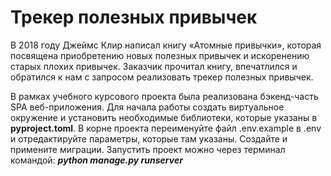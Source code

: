 # Трекер полезных привычек
В 2018 году Джеймс Клир написал книгу «Атомные привычки», которая посвящена приобретению новых полезных привычек и 
искоренению старых плохих привычек. Заказчик прочитал книгу, впечатлился и обратился к нам с запросом реализовать трекер 
полезных привычек.

<!--Установка-->
В рамках учебного курсового проекта была реализована бэкенд-часть SPA веб-приложения. Для начала работы создать 
виртуальное окружение и установить необходимые библиотеки, которые указаны в **pyproject.toml**. В корне проекта 
переименуйте файл .env.example в .env и отредактируйте параметры, которые там указаны. Создайте и примените миграции.
Запустить проект можно через терминал командой: ***python manage.py runserver***

